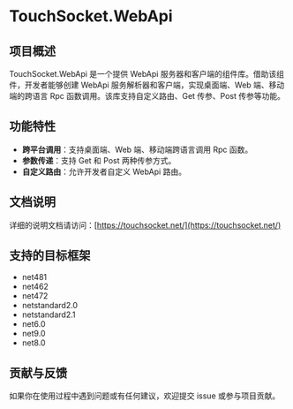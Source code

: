 # TouchSocket.WebApi

## 项目概述
TouchSocket.WebApi 是一个提供 WebApi 服务器和客户端的组件库。借助该组件，开发者能够创建 WebApi 服务解析器和客户端，实现桌面端、Web 端、移动端的跨语言 Rpc 函数调用。该库支持自定义路由、Get 传参、Post 传参等功能。

## 功能特性
- **跨平台调用**：支持桌面端、Web 端、移动端跨语言调用 Rpc 函数。
- **参数传递**：支持 Get 和 Post 两种传参方式。
- **自定义路由**：允许开发者自定义 WebApi 路由。

## 文档说明
详细的说明文档请访问：[https://touchsocket.net/](https://touchsocket.net/)

## 支持的目标框架

- net481
- net462
- net472
- netstandard2.0
- netstandard2.1
- net6.0
- net9.0
- net8.0

## 贡献与反馈
如果你在使用过程中遇到问题或有任何建议，欢迎提交 issue 或参与项目贡献。
